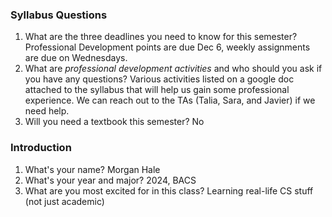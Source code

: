 ### Syllabus Questions
1. What are the three deadlines you need to know for this semester?
    Professional Development points are due Dec 6, weekly assignments are due on Wednesdays.
2. What are *professional development activities* and who should you ask if you have any questions?
    Various activities listed on a google doc attached to the syllabus that will help us gain some professional experience. We can reach out to the TAs (Talia, Sara, and Javier) if we need help.
3. Will you need a textbook this semester?
    No
### Introduction
1. What's your name?
    Morgan Hale
2. What's your year and major?
    2024, BACS
3. What are you most excited for in this class?
    Learning real-life CS stuff (not just academic)